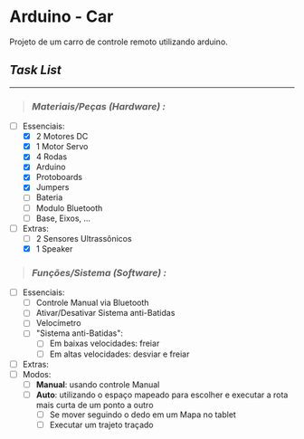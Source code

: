 # **Arduino - Car**

Projeto de um carro de controle remoto utilizando arduino.

## ***Task List***
---
> ### ***Materiais/Peças (Hardware) :***
- [ ] Essenciais:
  - [x] 2 Motores DC
  - [x] 1 Motor Servo
  - [x] 4 Rodas
  - [x] Arduino
  - [x] Protoboards
  - [x] Jumpers 
  - [ ] Bateria
  - [ ] Modulo Bluetooth
  - [ ] Base, Eixos, ...
- [ ] Extras:
  - [ ] 2 Sensores Ultrassônicos
  - [x] 1 Speaker

> ### ***Funções/Sistema (Software) :***
- [ ] Essenciais:
  - [ ] Controle Manual via Bluetooth
  - [ ] Ativar/Desativar Sistema anti-Batidas
  - [ ] Velocímetro
  - [ ] "Sistema anti-Batidas":
    - [ ] Em baixas velocidades: freiar 
    - [ ] Em altas velocidades: desviar e freiar
- [ ]  Extras:
  - [ ] Modos:
    - [ ] **Manual**: usando controle Manual
    - [ ] **Auto**: utilizando o espaço mapeado para escolher e executar a rota mais curta de um ponto a outro
      - [ ] Se mover seguindo o dedo em um Mapa no tablet
      - [ ] Executar um trajeto traçado